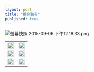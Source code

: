 ```yaml
---
layout: post
title: "猴你聽有"
published: true
---
```


![螢幕快照 2015-09-06 下午12.18.33.png](https://p158276.github.io/assets/monkey_screenshot.png)

<table>
    <tr>
        <td><img src="https://p158276.github.io/assets/monkey_1.jpg" width="100%"></td>
        <td><img src="http://user-image.logdown.io/user/14223/blog/13438/static_page/14104/lM70DTyQKS2PN18BAu6H_2.jpg" width="100%"></td>
    </tr>
    <tr>
        <td><img src="http://user-image.logdown.io/user/14223/blog/13438/static_page/14104/kWZ19CqSRHSpbbvn76Bv_3.jpg" width="100%"></td>
        <td><img src="http://user-image.logdown.io/user/14223/blog/13438/static_page/14104/wGfYBVTSQu0bGx5BFfvP_4.jpg" width="100%"></td>
    </tr>
    <tr>
        <td><img src="http://user-image.logdown.io/user/14223/blog/13438/static_page/14104/nX7VAWklTyeDqxFHYPYE_6.jpg" width="100%"></td>
        <td><img src="http://user-image.logdown.io/user/14223/blog/13438/post/294586/CJktXEoZSIOwvIHOwkXH_11.jpg" width="100%"></td>    
</table>
